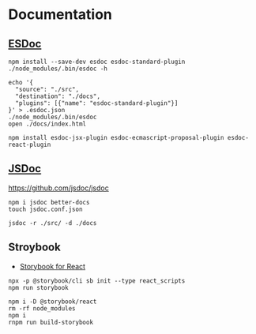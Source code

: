 # Documentation

## [ESDoc](https://esdoc.org/manual/feature.html)

```shell
npm install --save-dev esdoc esdoc-standard-plugin
./node_modules/.bin/esdoc -h

echo '{
  "source": "./src",
  "destination": "./docs",
  "plugins": [{"name": "esdoc-standard-plugin"}]
}' > .esdoc.json
./node_modules/.bin/esdoc
open ./docs/index.html

npm install esdoc-jsx-plugin esdoc-ecmascript-proposal-plugin esdoc-react-plugin
```

## [JSDoc](http://usejsdoc.org/about-getting-started.html)

<https://github.com/jsdoc/jsdoc>

```shell
npm i jsdoc better-docs
touch jsdoc.conf.json

jsdoc -r ./src/ -d ./docs
```

## Stroybook

- [Storybook for React](https://storybook.js.org/docs/guides/guide-react/)

```shell
npx -p @storybook/cli sb init --type react_scripts
npm run storybook

npm i -D @storybook/react
rm -rf node_modules
npm i
rnpm run build-storybook
```

